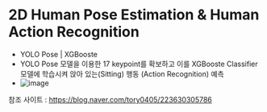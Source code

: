# 2D Human Pose Estimation & Human Action Recognition 
- YOLO Pose | XGBooste
- YOLO Pose 모델을 이용한 17 keypoint를 확보하고 이를 XGBooste Classifier 모델에 학습시켜 앉아 있는(Sitting) 행동 (Action Recognition) 예측
- ![image](https://github.com/user-attachments/assets/54293e8a-ba7e-48a3-9784-44d1f93f03ba)

참조 사이트 : https://blog.naver.com/tory0405/223630305786
